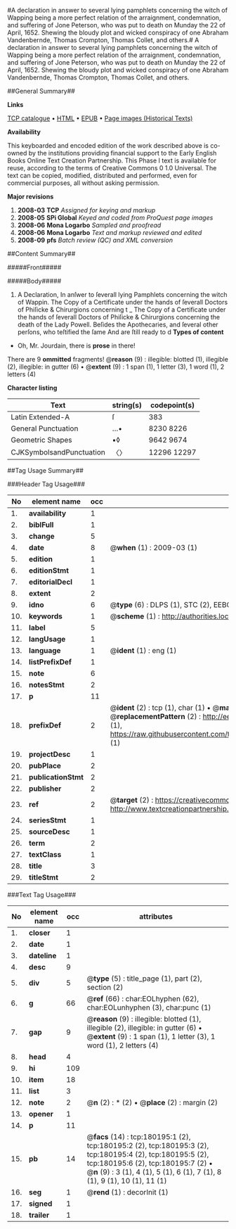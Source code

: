 #A declaration in answer to several lying pamphlets concerning the witch of Wapping being a more perfect relation of the arraignment, condemnation, and suffering of Jone Peterson, who was put to death on Munday the 22 of April, 1652. Shewing the bloudy plot and wicked conspiracy of one Abraham Vandenbernde, Thomas Crompton, Thomas Collet, and others.#
A declaration in answer to several lying pamphlets concerning the witch of Wapping being a more perfect relation of the arraignment, condemnation, and suffering of Jone Peterson, who was put to death on Munday the 22 of April, 1652. Shewing the bloudy plot and wicked conspiracy of one Abraham Vandenbernde, Thomas Crompton, Thomas Collet, and others.

##General Summary##

**Links**

[TCP catalogue](http://www.ota.ox.ac.uk/tcp/)  • 
[HTML](http://tei.it.ox.ac.uk/tcp/Texts-HTML/free/B02/B02896.html)  • 
[EPUB](http://tei.it.ox.ac.uk/tcp/Texts-EPUB/free/B02/B02896.epub) • 
[Page images (Historical Texts)](https://data.historicaltexts.jisc.ac.uk/view?pubId=eebo-53981638e&pageId=eebo-53981638e-180195-1)

**Availability**

This keyboarded and encoded edition of the
	       work described above is co-owned by the institutions
	       providing financial support to the Early English Books
	       Online Text Creation Partnership. This Phase I text is
	       available for reuse, according to the terms of Creative
	       Commons 0 1.0 Universal. The text can be copied,
	       modified, distributed and performed, even for
	       commercial purposes, all without asking permission.

**Major revisions**

1. __2008-03__ __TCP__ *Assigned for keying and markup*
1. __2008-05__ __SPi Global__ *Keyed and coded from ProQuest page images*
1. __2008-06__ __Mona Logarbo__ *Sampled and proofread*
1. __2008-06__ __Mona Logarbo__ *Text and markup reviewed and edited*
1. __2008-09__ __pfs__ *Batch review (QC) and XML conversion*

##Content Summary##

#####Front#####

#####Body#####

1. A Declaration, In anſwer to ſeverall lying Pamphlets concerning the witch of Wappin.
The Copy of a Certificate under the hands of ſeverall Doctors of Phiſicke & Chirurgions concerning t
    _ The Copy of a Certificate under the hands of ſeverall Doctors of Phiſicke & Chirurgions concerning the death of the Lady Powell.
Beſides the Apothecaries, and ſeveral other perſons, who teſtified the ſame And are ſtill ready to d
**Types of content**

  * Oh, Mr. Jourdain, there is **prose** in there!

There are 9 **ommitted** fragments! 
 @__reason__ (9) : illegible: blotted (1), illegible (2), illegible: in gutter (6)  •  @__extent__ (9) : 1 span (1), 1 letter (3), 1 word (1), 2 letters (4)

**Character listing**


|Text|string(s)|codepoint(s)|
|---|---|---|
|Latin Extended-A|ſ|383|
|General Punctuation|…•|8230 8226|
|Geometric Shapes|▪◊|9642 9674|
|CJKSymbolsandPunctuation|〈〉|12296 12297|

##Tag Usage Summary##

###Header Tag Usage###

|No|element name|occ|attributes|
|---|---|---|---|
|1.|__availability__|1||
|2.|__biblFull__|1||
|3.|__change__|5||
|4.|__date__|8| @__when__ (1) : 2009-03 (1)|
|5.|__edition__|1||
|6.|__editionStmt__|1||
|7.|__editorialDecl__|1||
|8.|__extent__|2||
|9.|__idno__|6| @__type__ (6) : DLPS (1), STC (2), EEBO-CITATION (1), OCLC (1), VID (1)|
|10.|__keywords__|1| @__scheme__ (1) : http://authorities.loc.gov/ (1)|
|11.|__label__|5||
|12.|__langUsage__|1||
|13.|__language__|1| @__ident__ (1) : eng (1)|
|14.|__listPrefixDef__|1||
|15.|__note__|6||
|16.|__notesStmt__|2||
|17.|__p__|11||
|18.|__prefixDef__|2| @__ident__ (2) : tcp (1), char (1)  •  @__matchPattern__ (2) : ([0-9\-]+):([0-9IVX]+) (1), (.+) (1)  •  @__replacementPattern__ (2) : http://eebo.chadwyck.com/downloadtiff?vid=$1&page=$2 (1), https://raw.githubusercontent.com/textcreationpartnership/Texts/master/tcpchars.xml#$1 (1)|
|19.|__projectDesc__|1||
|20.|__pubPlace__|2||
|21.|__publicationStmt__|2||
|22.|__publisher__|2||
|23.|__ref__|2| @__target__ (2) : https://creativecommons.org/publicdomain/zero/1.0/ (1), http://www.textcreationpartnership.org/docs/. (1)|
|24.|__seriesStmt__|1||
|25.|__sourceDesc__|1||
|26.|__term__|2||
|27.|__textClass__|1||
|28.|__title__|3||
|29.|__titleStmt__|2||


###Text Tag Usage###

|No|element name|occ|attributes|
|---|---|---|---|
|1.|__closer__|1||
|2.|__date__|1||
|3.|__dateline__|1||
|4.|__desc__|9||
|5.|__div__|5| @__type__ (5) : title_page (1), part (2), section (2)|
|6.|__g__|66| @__ref__ (66) : char:EOLhyphen (62), char:EOLunhyphen (3), char:punc (1)|
|7.|__gap__|9| @__reason__ (9) : illegible: blotted (1), illegible (2), illegible: in gutter (6)  •  @__extent__ (9) : 1 span (1), 1 letter (3), 1 word (1), 2 letters (4)|
|8.|__head__|4||
|9.|__hi__|109||
|10.|__item__|18||
|11.|__list__|3||
|12.|__note__|2| @__n__ (2) : * (2)  •  @__place__ (2) : margin (2)|
|13.|__opener__|1||
|14.|__p__|11||
|15.|__pb__|14| @__facs__ (14) : tcp:180195:1 (2), tcp:180195:2 (2), tcp:180195:3 (2), tcp:180195:4 (2), tcp:180195:5 (2), tcp:180195:6 (2), tcp:180195:7 (2)  •  @__n__ (9) : 3 (1), 4 (1), 5 (1), 6 (1), 7 (1), 8 (1), 9 (1), 10 (1), 11 (1)|
|16.|__seg__|1| @__rend__ (1) : decorInit (1)|
|17.|__signed__|1||
|18.|__trailer__|1||
